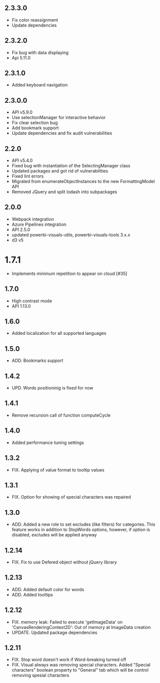 ## 2.3.3.0
* Fix color reassignment
* Update dependencies

## 2.3.2.0
* Fix bug with data displaying
* Api 5.11.0

## 2.3.1.0
* Added keyboard navigation

## 2.3.0.0
* API v5.9.0
* Use selectionManager for interactive behavior
* Fix clear selection bug
* Add bookmark support
* Update dependencies and fix audit vulnerabilities

## 2.2.0
* API v5.4.0
* Fixed bug with instantiation of the SelectingManager class
* Updated packages and got rid of vulnerabilities
* Fixed lint errors
* Migrated from enumerateObjectInstances to the new FormattingModel API
* Removed JQuery and split lodash into subpackages

## 2.0.0
* Webpack integration
* Azure Pipelines integration
* API 2.5.0
* updated powerbi-visuals-utils, powerbi-visuals-tools 3.x.x
* d3 v5

# 1.7.1
* Implements minimum repetition to appear on cloud [#35]

## 1.7.0
* High contrast mode
* API 1.13.0

## 1.6.0
* Added localization for all supported languages

## 1.5.0
* ADD. Bookmarks support

## 1.4.2
* UPD. Words positioninig is fixed for now

## 1.4.1
* Remove recursion call of function computeCycle

## 1.4.0
* Added performance tuning settings

## 1.3.2
* FIX. Applying of value format to tooltip values

## 1.3.1
* FIX. Option for showing of special characters was repaired 

## 1.3.0
* ADD. Added a new role to set excludes (like filters) for categories. This feature works in addition to StopWords options, however, if option is disabled, excludes will be applied anyway

## 1.2.14
* FIX. Fix to use Defered object without jQuery library 

## 1.2.13
* ADD. Added default color for words
* ADD. Added tooltips

## 1.2.12
* FIX. memory leak: Failed to execute 'getImageData' on 'CanvasRenderingContext2D': Out of memory at ImageData creation
* UPDATE. Updated package dependencies 

## 1.2.11
* FIX. Stop word doesn't work if Word-breaking turned off
* FIX. Visual always was removing special characters. Added "Special characters" boolean property to "General" tab which will be control removing spesial characters